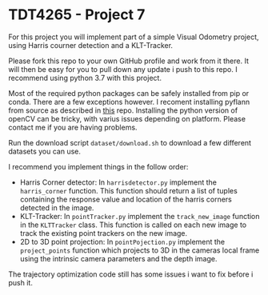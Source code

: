 # TDT4265 - Project 7

For this project you will implement part of a simple Visual Odometry project, using Harris courner detection and a KLT-Tracker.

Please fork this repo to your own GitHub profile and work from it there. It will then be easy for you to pull down any update i push to this repo. I recommend using python 3.7 with this project.

Most of the required python packages can be safely installed from pip or conda. There are a few exceptions however. I recoment installing pyflann from source as described in [this](https://github.com/primetang/pyflann) repo. Installing the python version of openCV can be tricky, with varius issues depending on platform. Please contact me if you are having problems.

Run the download script `dataset/download.sh` to download a few different datasets you can use.

I recommend you implement things in the follow order:

- Harris Corner detector: In `harrisdetector.py` implement the `harris_corner` function. This function should return a list of tuples containing the response value and location of the harris corners detected in the image.
- KLT-Tracker: In `pointTracker.py` implement the `track_new_image` function in the `KLTTracker` class. This function is called on each new image to track the existing point trackers on the new image.
- 2D to 3D point projection: In `pointPojection.py` implement the `project_points` function which projects to 3D in the cameras local frame using the intrinsic camera parameters and the depth image.

The trajectory optimization code still has some issues i want to fix before i push it.

